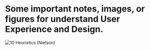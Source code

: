 # Some important notes, images, or figures for understand User Experience and Design.

![10 Heuristics (Nielson)](10heuristics)
